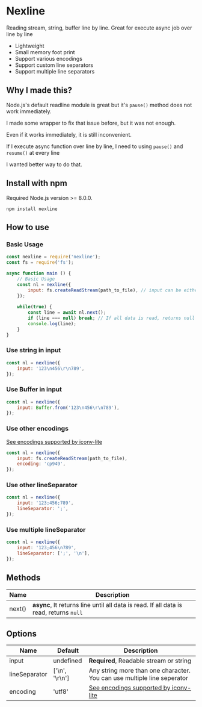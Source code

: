 # Nexline
Reading stream, string, buffer line by line. Great for execute async job over line by line
* Lightweight
* Small memory foot print
* Support various encodings
* Support custom line separators
* Support multiple line separators

## Why I made this?
Node.js's default readline module is great but it's `pause()` method does not work immediately.

I made some wrapper to fix that issue before, but it was not enough.

Even if it works immediately, it is still inconvenient.

If I execute async function over line by line, I need to using `pause()` and `resume()` at every line 

I wanted better way to do that.

## Install with npm
Required Node.js version >= 8.0.0.
```
npm install nexline
```
 
## How to use
### Basic Usage
```js
const nexline = require('nexline');
const fs = require('fs');

async function main () {
	// Basic Usage
	const nl = nexline({
		input: fs.createReadStream(path_to_file), // input can be either string and readable stream 
	});
	
	while(true) {
		const line = await nl.next();
		if (line === null) break; // If all data is read, returns null
		console.log(line);
	}
}
```

### Use string in input
```js
const nl = nexline({
	input: '123\n456\r\n789', 
});
```

### Use Buffer in input
```js
const nl = nexline({
	input: Buffer.from('123\n456\r\n789'),
});
```

### Use other encodings
[See encodings supported by iconv-lite](https://github.com/ashtuchkin/iconv-lite/wiki/Supported-Encodings)
```js
const nl = nexline({
	input: fs.createReadStream(path_to_file), 
	encoding: 'cp949',
});
```

### Use other lineSeparator
```js
const nl = nexline({
	input: '123;456;789', 
	lineSeparator: ';',
});
```

### Use multiple lineSeparator
```js
const nl = nexline({
	input: '123;456\n789', 
	lineSeparator: [';', '\n'],
});
```

## Methods
| Name          |  Description    |
| ------------- | --------------- |
| next()        | **async**, It returns line until all data is read. If all data is read, returns `null`  |

## Options
| Name          | Default                     |  Description    |
| ------------- | --------------------------- | --------------- |
| input         | undefined                   | **Required**, Readable stream or string |
| lineSeparator | \['\n', '\r\n'\]            | Any string more than one character. You can use multiple line seperator |
| encoding      | 'utf8'                      | [See encodings supported by iconv-lite](https://github.com/ashtuchkin/iconv-lite/wiki/Supported-Encodings) |